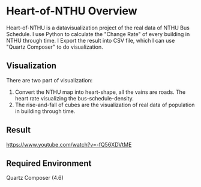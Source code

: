 Heart-of-NTHU Overview
==============================================

Heart-of-NTHU is a datavisualization project of the real data of NTHU Bus Schedule.
I use Python to calculate the "Change Rate" of every building in NTHU through time. 
I Export the result into CSV file, which I can use "Quartz Composer" to do visualization.

Visualization
----------------------------------------------

There are two part of visualization:
  1. Convert the NTHU map into heart-shape, all the vains are roads. The heart rate visualizing the bus-schedule-density.
  2. The rise-and-fall of cubes are the visualization of real data of population in building through time.

Result
----------------------------------------------

https://www.youtube.com/watch?v=-fQ56XDVtME

Required Environment
----------------------------------------------

Quartz Composer (4.6)





